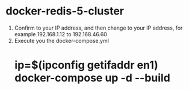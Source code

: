 # docker-redis-5-cluster


1. Confirm to your IP address, and then change to your IP address, for example 192.168.1.12 to 192.168.46.60
2. Execute you the docker-compose.yml
   # ip=$(ipconfig getifaddr en1) docker-compose up -d --build


